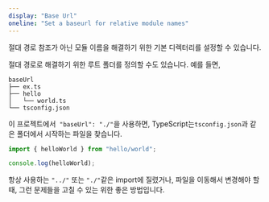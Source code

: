 ```yaml
---
display: "Base Url"
oneline: "Set a baseurl for relative module names"
---
```


절대 경로 참조가 아닌 모듈 이름을 해결하기 위한 기본 디렉터리를 설정할 수 있습니다.

절대 경로로 해결하기 위한 루트 폴더를 정의할 수도 있습니다. 예를 들면,

```
baseUrl
├── ex.ts
├── hello
│   └── world.ts
└── tsconfig.json
```

이 프로젝트에서` "baseUrl": "./"`을 사용하면, TypeScript는`tsconfig.json`과 같은 폴더에서 시작하는 파일을 찾습니다.

```ts
import { helloWorld } from "hello/world";

console.log(helloWorld);
```

항상 사용하는 `"../"` 또는 `"./"`같은 import에 질렸거나, 파일을 이동해서 변경해야 할 때,
그런 문제들을 고칠 수 있는 위한 좋은 방법입니다.
